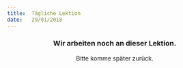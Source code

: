 ```yaml
---
title:  Tägliche Lektion
date:   29/01/2018
---
```


### <center>Wir arbeiten noch an dieser Lektion.</center>
<center>Bitte komme später zurück.</center>